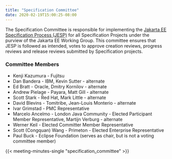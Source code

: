 ```yaml
---
title: "Specification Committee"
date: 2020-02-19T15:00:25-08:00
---
```


The Specification Committee is responsible for implementing the ​[Jakarta EE Specification Process (JESP)](/about/jesp/) ​for all Specification Projects under the purview of the Jakarta EE Working Group. This committee ensures that JESP is followed as intended, votes to approve creation reviews, progress reviews and release reviews submitted by Specification projects.

<!--more-->

### Committee Members

* Kenji Kazumura - Fujitsu
* Dan Bandera - IBM, Kevin Sutter - alternate
* Ed Bratt - Oracle, Dmitry Kornilov - alternate
* Andrew Pielage - Payara, Matt Gill - alternate
* Scott Stark - Red Hat, Mark Little - alternate
* David Blevins - Tomitribe, Jean-Louis Monterio - alternate
* Ivar Grimstad - PMC Representative
* Marcelo Ancelmo - London Java Community - Elected Participant Member Representative, Martijn Verburg - alternate
* Werner Keil - Elected Committer Member Representative
* Scott (Congquan) Wang - Primeton - Elected Enterprise Representative
* Paul Buck - Eclipse Foundation (serves as chair, but is not a voting committee member)

{{< meeting-minutes-single "specification_committee" >}}
